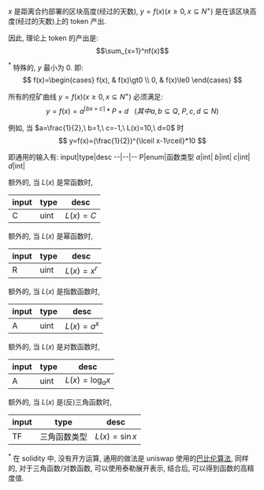 
$x$ 是距离合约部署的区块高度(经过的天数), $y=f(x) (x\ge0, x\subseteq N^+)$ 是在该区块高度(经过的天数)上的 token 产出.

因此, 理论上 token 的产出是:
$$\sum_{x=1}^nf(x)$$

$^*$ 特殊的, $y$ 最小为 $0$. 即:
$$
f(x)=\begin{cases}
    f(x), & f(x)\gt0 \\
    0, & f(x)\le0
\end{cases}
$$

   
所有的挖矿曲线 $y=f(x) (x\ge0, x\subseteq N^+)$ 必须满足:
$$
y = f(x) =a^{\lceil bx+c\rceil} \ast P + d \ \ \ (其中a, b\subseteq  Q,\ P,c,d\subseteq N)
$$

例如, 当 $a=\frac{1}{2},\ b=1,\ c=-1,\ L(x)=10,\ d=0$ 时
$$
y=f(x)=(\frac{1}{2})^{\lceil x-1\rceil}*10
$$



即通用的输入有:
input|type|desc
--|--|--
P|enum|函数类型
$a$|int|
$b$|int|
$c$|int|
$d$|int|

额外的, 当 $L(x)$ 是常函数时, 

input|type|desc
--|--|--
C|uint|$L(x)=C$

额外的, 当 $L(x)$ 是幂函数时,

input|type|desc
--|--|--
R|uint|$L(x)=x^r$

额外的, 当 $L(x)$ 是指数函数时,

input|type|desc
--|--|--
A|uint|$L(x)=a^x$

额外的, 当 $L(x)$ 是对数函数时,

input|type|desc
--|--|--
A|uint|$L(x)=\log_a{x}$

额外的, 当 $L(x)$ 是(反)三角函数时,

input|type|desc
--|--|--
TF|三角函数类型|$L(x)=\sin x$

$^*$ 在 solidity 中, 没有开方运算, 通用的做法是 uniswap 使用的[巴比伦算法](https://en.wikipedia.org/wiki/Methods_of_computing_square_roots#Babylonian_method), 同样的, 对于三角函数/对数函数, 可以使用泰勒展开表示, 结合后, 可以得到函数的高精度值.